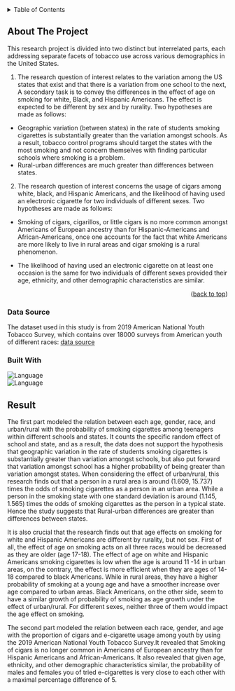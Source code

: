 <!-- TABLE OF CONTENTS -->
<details>
  <summary>Table of Contents</summary>
  <ol>
    <li>
      <a href="#about-the-project">About The Project</a>
      <ul>
        <li><a href="#data-source">Data Source</a></li>
        <li><a href="#built-with">Built With</a></li>
      </ul>
    </li>
    <li>
      <a href="#result">Result</a>
    </li>
  </ol>
</details>



<!-- ABOUT THE PROJECT -->
## About The Project
This research project is divided into two distinct but interrelated parts, 
each addressing separate facets of tobacco use across various demographics in the United States.

1) The research question of interest relates to the variation among the US states that exist and that there is a 
variation from one school to the next, A secondary task is to 
convey the differences in the effect of age on smoking for white, Black, and Hispanic Americans. The effect is 
expected to be different by sex and by rurality. Two hypotheses are made as follows:

* Geographic variation (between states) in the rate of students smoking cigarettes is substantially greater
than the variation amongst schools. As a result, tobacco control programs should target the states with the
most smoking and not concern themselves with finding particular schools where smoking is a problem.
* Rural-urban differences are much greater than differences between states.

2) The research question of interest concerns the usage of cigars among white, black, and Hispanic
Americans, and the likelihood of having used an electronic cigarette for two individuals of different
sexes. Two hypotheses are made as follows:

* Smoking of cigars, cigarillos, or little cigars is no more common amongst Americans of European
ancestry than for Hispanic-Americans and African-Americans, once one accounts for the fact that white
Americans are more likely to live in rural areas and cigar smoking is a rural phenomenon.

* The likelihood of having used an electronic cigarette on at least one occasion is the same for two
individuals of different sexes provided their age, ethnicity, and other demographic characteristics are
similar.


<p align="right">(<a href="#readme-top">back to top</a>)</p>

### Data Source
The dataset used in this study is from 2019 American National Youth Tobacco Survey, which contains
over 18000 surveys from American youth of different races:
<a href="http://pbrown.ca/teaching/appliedstats/data/smoke.RData"> data source </a>

### Built With

![Language](https://img.shields.io/badge/R-276DC3?style=for-the-badge&logo=r&logoColor=white)  
![Language](https://img.shields.io/badge/RStudio-75AADB?style=for-the-badge&logo=RStudio&logoColor=white)  


<!-- RESULT -->
## Result

The first part modeled the relation between each age, gender, race, and urban/rural with the probability of
smoking cigarettes among teenagers within different schools and states. It counts the specific random effect
of school and state, and as a result, the data does not support the hypothesis that geographic variation in
the rate of students smoking cigarettes is substantially greater than variation amongst schools, but also put
forward that variation amongst school has a higher probability of being greater than variation amongst states.
When considering the effect of urban/rural, this research finds out that a person in a rural area is around
(1.609, 15.737) times the odds of smoking cigarettes as a person in an urban area. While a person in
the smoking state with one standard deviation is around (1.145, 1.565) times the odds of smoking
cigarettes as the person in a typical state. Hence the study suggests that Rural-urban differences are greater
than differences between states.  

It is also crucial that the research finds out that age effects on smoking for white and Hispanic Americans
are different by rurality, but not sex. First of all, the effect of age on smoking acts on all three races would
be decreased as they are older (age 17-18). The effect of age on white and Hispanic Americans smoking
cigarettes is low when the age is around 11 -14 in urban areas, on the contrary, the effect is more efficient when they
are ages of 14-18 compared to black Americans. While in rural areas, they have a higher probability
of smoking at a young age and have a smoother increase over age compared to urban areas. Black
Americans, on the other side, seem to have a similar growth of probability of smoking as age growth under
the effect of urban/rural. For different sexes, neither three of them would impact the age effect on smoking.

The second part modeled the relation between each race, gender, and age with the proportion of cigars and e-cigarette usage among youth by using the 2019 American National Youth Tobacco Survey.It revealed that
Smoking of cigars is no longer common in Americans of European ancestry than for Hispanic Americans and
African-Americans. It also revealed that given age, ethnicity, and other demographic characteristics similar,
the probability of males and females you of tried e-cigarettes is very close to each other with a maximal
percentage difference of 5.
